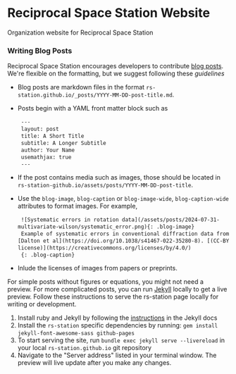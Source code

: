 # Reciprocal Space Station Website

Organization website for Reciprocal Space Station


### Writing Blog Posts
Reciprocal Space Station encourages developers to contribute [blog posts](rs-station.github.io/blog). We're flexible on the formatting, but we suggest following these *guidelines*
 - Blog posts are markdown files in the format `rs-station.github.io/_posts/YYYY-MM-DD-post-title.md`. 
 - Posts begin with a YAML front matter block such as

        ---
        layout: post
        title: A Short Title
        subtitle: A Longer Subtitle
        author: Your Name
        usemathjax: true
        ---
 - If the post contains media such as images, those should be located in `rs-station-github.io/assets/posts/YYYY-MM-DD-post-title`.
 - Use the `blog-image`, `blog-caption` or `blog-image-wide`, `blog-caption-wide` attributes to format images. For example,

        ![Systematic errors in rotation data](/assets/posts/2024-07-31-multivariate-wilson/systematic_error.png){: .blog-image} 
        Example of systematic errors in conventional diffraction data from [Dalton et al](https://doi.org/10.1038/s41467-022-35280-8). [(CC-BY license)](https://creativecommons.org/licenses/by/4.0/)
        {: .blog-caption}
 - Inlude the licenses of images from papers or preprints.

For simple posts without figures or equations, you might not need a preview. For more complicated posts, you can run [Jekyll](https://jekyllrb.com/) locally to get a live preview. Follow these instructions to serve the rs-station page locally for writing or development. 
 1. Install ruby and Jekyll by following the [instructions](https://jekyllrb.com/docs/) in the  Jekyll docs
 2. Install the `rs-station` specific dependencies by running: `gem install jekyll-font-awesome-sass github-pages`
 3. To start serving the site, run `bundle exec jekyll serve --livereload` in your local `rs-station.github.io` git repository
 4. Navigate to the "Server address" listed in your terminal window. The preview will live update after you make any changes. 

